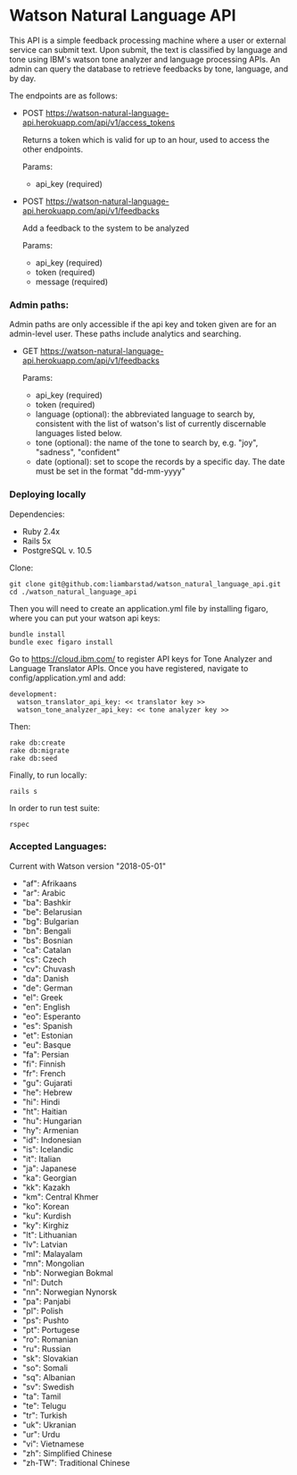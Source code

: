 # Watson Natural Language API

This API is a simple feedback processing machine where a user or external service can submit text. Upon submit, the text is classified by language and tone using IBM's watson tone analyzer and language processing APIs. An admin can query the database to retrieve feedbacks by tone, language, and by day.

The endpoints are as follows:

* POST https://watson-natural-language-api.herokuapp.com/api/v1/access_tokens
  
  Returns a token which is valid for up to an hour, used to access the other endpoints. 
  
  Params:
    * api_key (required)
      
* POST https://watson-natural-language-api.herokuapp.com/api/v1/feedbacks
  
  Add a feedback to the system to be analyzed
  
  Params:
    * api_key (required)
    * token (required)
    * message (required)
    
### Admin paths:
  
  Admin paths are only accessible if the api key and token given are for an admin-level user. These paths include analytics and searching.
  
* GET https://watson-natural-language-api.herokuapp.com/api/v1/feedbacks
  
  Params:
    * api_key (required)
    * token (required)
    * language (optional): the abbreviated language to search by, consistent with the list of watson's list of currently discernable languages listed below.
    * tone (optional): the name of the tone to search by, e.g. "joy", "sadness", "confident"
    * date (optional): set to scope the records by a specific day. The date must be set in the format "dd-mm-yyyy"

### Deploying locally

Dependencies:
* Ruby 2.4x
* Rails 5x
* PostgreSQL v. 10.5

Clone:
```
git clone git@github.com:liambarstad/watson_natural_language_api.git
cd ./watson_natural_language_api
```

Then you will need to create an application.yml file by installing figaro, where you can put your watson api keys:
```
bundle install
bundle exec figaro install
```

Go to https://cloud.ibm.com/ to register API keys for Tone Analyzer and Language Translator APIs. Once you have registered, navigate to config/application.yml and add:
```
development:
  watson_translator_api_key: << translator key >>
  watson_tone_analyzer_api_key: << tone analyzer key >>
```

Then:
```
rake db:create
rake db:migrate
rake db:seed
```

Finally, to run locally:
```
rails s
```

In order to run test suite:

`
rspec
`
    
### Accepted Languages:
Current with Watson version "2018-05-01"

* "af": Afrikaans
* "ar": Arabic
* "ba": Bashkir
* "be": Belarusian
* "bg": Bulgarian
* "bn": Bengali
* "bs": Bosnian
* "ca": Catalan
* "cs": Czech
* "cv": Chuvash
* "da": Danish
* "de": German
* "el": Greek
* "en": English
* "eo": Esperanto
* "es": Spanish
* "et": Estonian
* "eu": Basque
* "fa": Persian
* "fi": Finnish
* "fr": French
* "gu": Gujarati
* "he": Hebrew
* "hi": Hindi
* "ht": Haitian
* "hu": Hungarian
* "hy": Armenian
* "id": Indonesian
* "is": Icelandic
* "it": Italian
* "ja": Japanese
* "ka": Georgian
* "kk": Kazakh
* "km": Central Khmer
* "ko": Korean
* "ku": Kurdish
* "ky": Kirghiz
* "lt": Lithuanian
* "lv": Latvian
* "ml": Malayalam
* "mn": Mongolian
* "nb": Norwegian Bokmal
* "nl": Dutch
* "nn": Norwegian Nynorsk
* "pa": Panjabi
* "pl": Polish
* "ps": Pushto
* "pt": Portugese
* "ro": Romanian
* "ru": Russian
* "sk": Slovakian
* "so": Somali
* "sq": Albanian
* "sv": Swedish
* "ta": Tamil
* "te": Telugu
* "tr": Turkish
* "uk": Ukranian
* "ur": Urdu
* "vi": Vietnamese
* "zh": Simplified Chinese
* "zh-TW": Traditional Chinese

